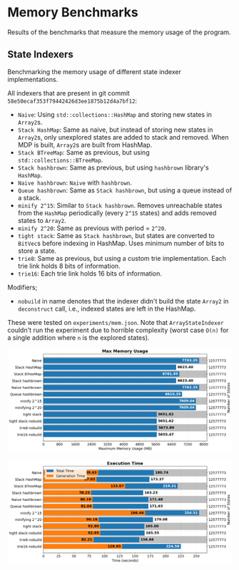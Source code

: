 # Memory Benchmarks

Results of the benchmarks that measure the memory usage of the program.

## State Indexers

Benchmarking the memory usage of different state indexer implementations.

All indexers that are present in git commit `58e50ecaf353f79442426d3ee1875b12d4a7bf12`:
- `Naive`: Using `std::collections::HashMap` and storing new states in `Array2`s.
- `Stack HashMap`: Same as naive, but instead of storing new states in `Array2`s, only unexplored states are added to stack and removed. When MDP is built, `Array2`s are built from HashMap.
- `Stack BTreeMap`: Same as previous, but using `std::collections::BTreeMap`.
- `Stack hashbrown`: Same as previous, but using `hashbrown` library's `HashMap`.
- `Naive hashbrown`: `Naive` with `hashbrown`.
- `Queue hashbrown`: Same as `Stack hashbrown`, but using a queue instead of a stack.
- `minify 2^15`: Similar to `Stack hashbrown`. Removes unreachable states from the `HashMap` periodically (every `2^15` states) and adds removed states to `Array2`.
- `minify 2^20`: Same as previous with period = `2^20`.
- `tight stack`: Same as `Stack hashbrown`, but states are converted to `BitVec`s before indexing in HashMap. Uses minimum number of bits to store a state.
- `trie8`: Same as previous, but using a custom trie implementation. Each trie link holds 8 bits of information.
- `trie16`: Each trie link holds 16 bits of information.

Modifiers;
- `nobuild` in name denotes that the indexer didn't build the state `Array2` in `deconstruct` call, i.e., indexed states are left in the HashMap.

These were tested on `experiments/mem.json`.
Note that `ArrayStateIndexer` couldn't run the experiment due to horrible complexity (worst case `O(n)` for a single addition where `n` is the explored states).

![Memory Usage](./mem.mem.png)

![Execution Time](./mem.exec.png)
